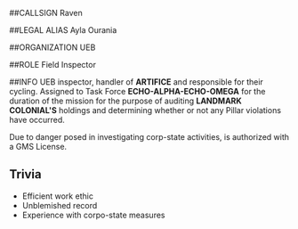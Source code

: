 ##CALLSIGN
Raven

##LEGAL ALIAS
Ayla Ourania

##ORGANIZATION
UEB

##ROLE
Field Inspector

##INFO
UEB inspector, handler of **ARTIFICE** and responsible for their cycling.  Assigned to Task Force **ECHO-ALPHA-ECHO-OMEGA** for the duration of the mission for the purpose of auditing **LANDMARK COLONIAL'S** holdings and determining whether or not any Pillar violations have occurred.

Due to danger posed in investigating corp-state activities, is authorized with a GMS License.

## Trivia

- Efficient work ethic
- Unblemished record
- Experience with corpo-state measures